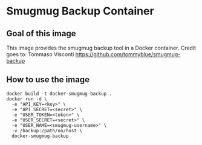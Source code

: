 # Smugmug Backup Container

## Goal of this image

This image provides the smugmug backup tool in a Docker container.
Credit goes to: Tommaso Visconti <https://github.com/tommyblue/smugmug-backup>

## How to use the image

```
docker build -t docker-smugmug-backup .
docker run -d \
  -e "API_KEY=<key>" \
  -e "API_SECRET=<secret>" \
  -e "USER_TOKEN=<token>" \
  -e "USER_SECRET=<secret>" \
  -e "USER_NAME=<smugmug-username>" \
  -v /backup:/path/on/host \
  docker-smugmug-backup
```
